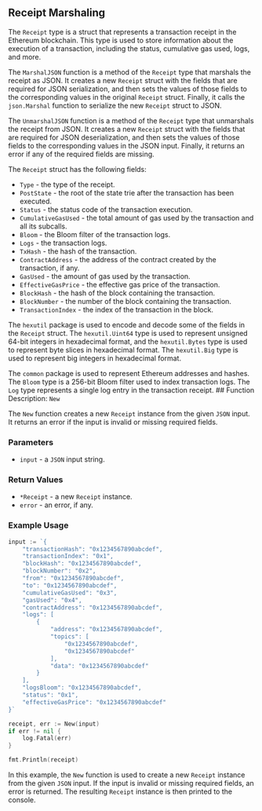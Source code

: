 ## Receipt Marshaling

The `Receipt` type is a struct that represents a transaction receipt in the Ethereum blockchain. This type is used to store information about the execution of a transaction, including the status, cumulative gas used, logs, and more.

The `MarshalJSON` function is a method of the `Receipt` type that marshals the receipt as JSON. It creates a new `Receipt` struct with the fields that are required for JSON serialization, and then sets the values of those fields to the corresponding values in the original `Receipt` struct. Finally, it calls the `json.Marshal` function to serialize the new `Receipt` struct to JSON.

The `UnmarshalJSON` function is a method of the `Receipt` type that unmarshals the receipt from JSON. It creates a new `Receipt` struct with the fields that are required for JSON deserialization, and then sets the values of those fields to the corresponding values in the JSON input. Finally, it returns an error if any of the required fields are missing.

The `Receipt` struct has the following fields:

- `Type` - the type of the receipt.
- `PostState` - the root of the state trie after the transaction has been executed.
- `Status` - the status code of the transaction execution.
- `CumulativeGasUsed` - the total amount of gas used by the transaction and all its subcalls.
- `Bloom` - the Bloom filter of the transaction logs.
- `Logs` - the transaction logs.
- `TxHash` - the hash of the transaction.
- `ContractAddress` - the address of the contract created by the transaction, if any.
- `GasUsed` - the amount of gas used by the transaction.
- `EffectiveGasPrice` - the effective gas price of the transaction.
- `BlockHash` - the hash of the block containing the transaction.
- `BlockNumber` - the number of the block containing the transaction.
- `TransactionIndex` - the index of the transaction in the block.

The `hexutil` package is used to encode and decode some of the fields in the `Receipt` struct. The `hexutil.Uint64` type is used to represent unsigned 64-bit integers in hexadecimal format, and the `hexutil.Bytes` type is used to represent byte slices in hexadecimal format. The `hexutil.Big` type is used to represent big integers in hexadecimal format.

The `common` package is used to represent Ethereum addresses and hashes. The `Bloom` type is a 256-bit Bloom filter used to index transaction logs. The `Log` type represents a single log entry in the transaction receipt. ## Function Description: `New`

The `New` function creates a new `Receipt` instance from the given `JSON` input. It returns an error if the input is invalid or missing required fields.

### Parameters

- `input` - a `JSON` input string.

### Return Values

- `*Receipt` - a new `Receipt` instance.
- `error` - an error, if any.

### Example Usage

```go
input := `{
    "transactionHash": "0x1234567890abcdef",
    "transactionIndex": "0x1",
    "blockHash": "0x1234567890abcdef",
    "blockNumber": "0x2",
    "from": "0x1234567890abcdef",
    "to": "0x1234567890abcdef",
    "cumulativeGasUsed": "0x3",
    "gasUsed": "0x4",
    "contractAddress": "0x1234567890abcdef",
    "logs": [
        {
            "address": "0x1234567890abcdef",
            "topics": [
                "0x1234567890abcdef",
                "0x1234567890abcdef"
            ],
            "data": "0x1234567890abcdef"
        }
    ],
    "logsBloom": "0x1234567890abcdef",
    "status": "0x1",
    "effectiveGasPrice": "0x1234567890abcdef"
}`

receipt, err := New(input)
if err != nil {
    log.Fatal(err)
}

fmt.Println(receipt)
```

In this example, the `New` function is used to create a new `Receipt` instance from the given `JSON` input. If the input is invalid or missing required fields, an error is returned. The resulting `Receipt` instance is then printed to the console.